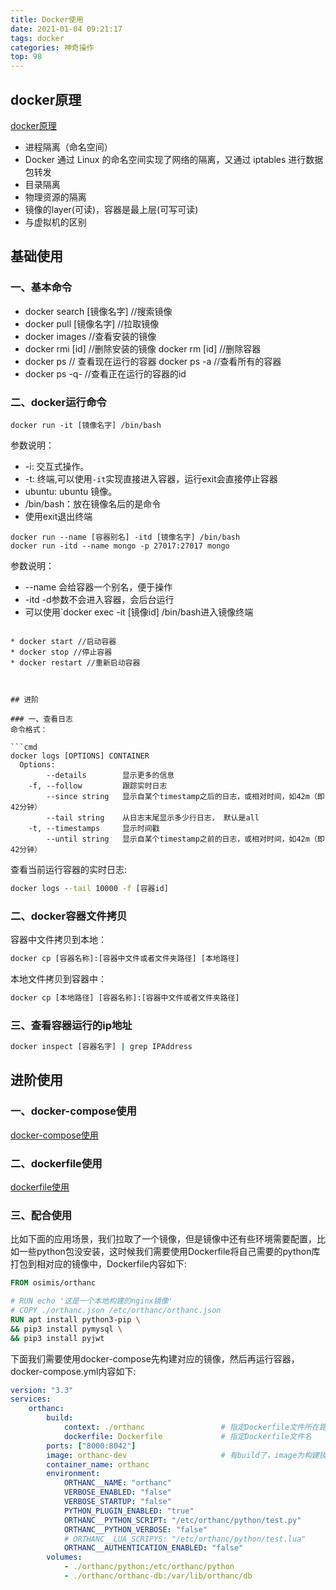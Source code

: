 ```yaml
---
title: Docker使用
date: 2021-01-04 09:21:17
tags: docker
categories: 神奇操作
top: 98
---
```

## docker原理

[docker原理](http://dockone.io/article/2941)

- 进程隔离（命名空间）
- Docker 通过 Linux 的命名空间实现了网络的隔离，又通过 iptables 进行数据包转发
- 目录隔离
- 物理资源的隔离
- 镜像的layer(可读)，容器是最上层(可写可读)
- 与虚拟机的区别

## 基础使用

### 一、基本命令

* docker search [镜像名字] //搜索镜像
* docker pull [镜像名字]  //拉取镜像
* docker images //查看安装的镜像
* docker rmi [id] //删除安装的镜像 docker rm [id] //删除容器
* docker ps // 查看现在运行的容器 docker ps -a //查看所有的容器
* docker ps -q- //查看正在运行的容器的id

<!--more-->
### 二、docker运行命令

```
docker run -it [镜像名字] /bin/bash 

```

参数说明：
* -i: 交互式操作。
* -t: 终端,可以使用`-it`实现直接进入容器，运行exit会直接停止容器
* ubuntu: ubuntu 镜像。
* /bin/bash：放在镜像名后的是命令
* 使用exit退出终端

```
docker run --name [容器别名] -itd [镜像名字] /bin/bash
docker run -itd --name mongo -p 27017:27017 mongo
```
参数说明：

* --name 会给容器一个别名，便于操作
* -itd -d参数不会进入容器，会后台运行
* 可以使用`docker exec -it [镜像id] /bin/bash进入镜像终端

```

* docker start //启动容器
* docker stop //停止容器
* docker restart //重新启动容器



## 进阶

### 一、查看日志
命令格式：

```cmd
docker logs [OPTIONS] CONTAINER
  Options:
        --details        显示更多的信息
    -f, --follow         跟踪实时日志
        --since string   显示自某个timestamp之后的日志，或相对时间，如42m（即42分钟）
        --tail string    从日志末尾显示多少行日志， 默认是all
    -t, --timestamps     显示时间戳
        --until string   显示自某个timestamp之前的日志，或相对时间，如42m（即42分钟）
```
查看当前运行容器的实时日志:
```cmd
docker logs --tail 10000 -f [容器id]
```
### 二、docker容器文件拷贝

容器中文件拷贝到本地：

```cmd
docker cp [容器名称]:[容器中文件或者文件夹路径] [本地路径]
```
本地文件拷贝到容器中：
```cmd
docker cp [本地路径] [容器名称]:[容器中文件或者文件夹路径] 
```

### 三、查看容器运行的ip地址

```cmd
docker inspect [容器名字] | grep IPAddress
```

## 进阶使用

### 一、docker-compose使用

[docker-compose使用](https://www.runoob.com/docker/docker-compose.html)



### 二、dockerfile使用

[dockerfile使用](https://www.runoob.com/docker/docker-dockerfile.html)

### 三、配合使用

比如下面的应用场景，我们拉取了一个镜像，但是镜像中还有些环境需要配置，比如一些python包没安装，这时候我们需要使用Dockerfile将自己需要的python库打包到相对应的镜像中，Dockerfile内容如下:

```Dockerfile
FROM osimis/orthanc

# RUN echo '这是一个本地构建的nginx镜像' 
# COPY ./orthanc.json /etc/orthanc/orthanc.json
RUN apt install python3-pip \
&& pip3 install pymysql \
&& pip3 install pyjwt
```

下面我们需要使用docker-compose先构建对应的镜像，然后再运行容器，docker-compose.yml内容如下:

```yml
version: "3.3"
services:
    orthanc:
        build:
            context: ./orthanc                 # 指定Dockerfile文件所在路径
            dockerfile: Dockerfile             # 指定Dockerfile文件名
        ports: ["8000:8042"]
        image: orthanc-dev                     # 有build了，image为构建镜像的名字
        container_name: orthanc
        environment:
            ORTHANC__NAME: "orthanc"
            VERBOSE_ENABLED: "false"
            VERBOSE_STARTUP: "false"
            PYTHON_PLUGIN_ENABLED: "true"
            ORTHANC__PYTHON_SCRIPT: "/etc/orthanc/python/test.py"
            ORTHANC__PYTHON_VERBOSE: "false"
            # ORTHANC__LUA_SCRIPYS: "/etc/orthanc/python/test.lua"
            ORTHANC__AUTHENTICATION_ENABLED: "false"
        volumes:
            - ./orthanc/python:/etc/orthanc/python
            - ./orthanc/orthanc-db:/var/lib/orthanc/db
```



